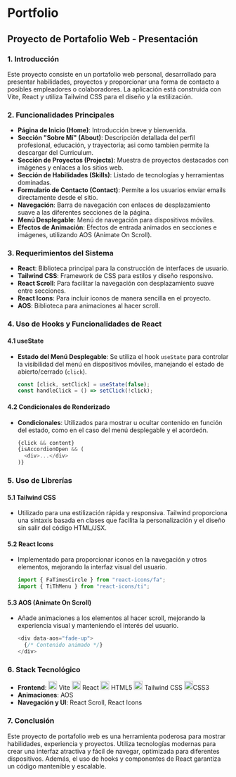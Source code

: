 <h1> Portfolio </h1>

## Proyecto de Portafolio Web - Presentación

### 1. **Introducción**

Este proyecto consiste en un portafolio web personal, desarrollado para presentar habilidades, proyectos y proporcionar una forma de contacto a posibles empleadores o colaboradores. La aplicación está construida con Vite, React y utiliza Tailwind CSS para el diseño y la estilización.

### 2. **Funcionalidades Principales**

- **Página de Inicio (Home)**: Introducción breve y bienvenida.
- **Sección "Sobre Mí" (About)**: Descripción detallada del perfil profesional, educación, y trayectoria; asi como tambien permite la descargar del Curriculum.
- **Sección de Proyectos (Projects)**: Muestra de proyectos destacados con imágenes y enlaces a los sitios web.
- **Sección de Habilidades (Skills)**: Listado de tecnologías y herramientas dominadas.
- **Formulario de Contacto (Contact)**: Permite a los usuarios enviar emails directamente desde el sitio.
- **Navegación**: Barra de navegación con enlaces de desplazamiento suave a las diferentes secciones de la página.
- **Menú Desplegable**: Menú de navegación para dispositivos móviles.
- **Efectos de Animación**: Efectos de entrada animados en secciones e imágenes, utilizando AOS (Animate On Scroll).

### 3. **Requerimientos del Sistema**

- **React**: Biblioteca principal para la construcción de interfaces de usuario.
- **Tailwind CSS**: Framework de CSS para estilos y diseño responsivo.
- **React Scroll**: Para facilitar la navegación con desplazamiento suave entre secciones.
- **React Icons**: Para incluir iconos de manera sencilla en el proyecto.
- **AOS**: Biblioteca para animaciones al hacer scroll.

### 4. **Uso de Hooks y Funcionalidades de React**

#### 4.1 **useState**

- **Estado del Menú Desplegable**: Se utiliza el hook `useState` para controlar la visibilidad del menú en dispositivos móviles, manejando el estado de abierto/cerrado (`click`).

  ```javascript
  const [click, setClick] = useState(false);
  const handleClick = () => setClick(!click);
  ```

#### 4.2 **Condicionales de Renderizado**

- **Condicionales**: Utilizados para mostrar u ocultar contenido en función del estado, como en el caso del menú desplegable y el acordeón.

  ```javascript
  {click && content}
  {isAccordionOpen && (
    <div>...</div>
  )}
  ```

### 5. **Uso de Librerías**

#### 5.1 **Tailwind CSS**

- Utilizado para una estilización rápida y responsiva. Tailwind proporciona una sintaxis basada en clases que facilita la personalización y el diseño sin salir del código HTML/JSX.

#### 5.2 **React Icons**

- Implementado para proporcionar iconos en la navegación y otros elementos, mejorando la interfaz visual del usuario.

  ```javascript
  import { FaTimesCircle } from "react-icons/fa";
  import { TiThMenu } from "react-icons/ti";
  ```

#### 5.3 **AOS (Animate On Scroll)**

- Añade animaciones a los elementos al hacer scroll, mejorando la experiencia visual y manteniendo el interés del usuario.

  ```javascript
  <div data-aos="fade-up">
    {/* Contenido animado */}
  </div>
  ```

### 6. **Stack Tecnológico**

- **Frontend**:
  <img src="https://cdn.jsdelivr.net/gh/devicons/devicon@latest/icons/vitejs/vitejs-original.svg"  width="20" height="20"/> Vite
  <img src="https://cdn.jsdelivr.net/gh/devicons/devicon@latest/icons/react/react-original.svg" width="20" height="20"/> React
  <img src="https://cdn.jsdelivr.net/gh/devicons/devicon@latest/icons/html5/html5-original.svg" width="20" height="20"/> HTML5
  <img src="https://cdn.jsdelivr.net/gh/devicons/devicon@latest/icons/tailwindcss/tailwindcss-original.svg" width="20" height="20"/> Tailwind CSS
  <img src="https://cdn.jsdelivr.net/gh/devicons/devicon@latest/icons/css3/css3-original.svg" width="20" height="20"/>CSS3 
- **Animaciones**: AOS
- **Navegación y UI**: React Scroll, React Icons

### 7. **Conclusión**

Este proyecto de portafolio web es una herramienta poderosa para mostrar habilidades, experiencia y proyectos. Utiliza tecnologías modernas para crear una interfaz atractiva y fácil de navegar, optimizada para diferentes dispositivos. Además, el uso de hooks y componentes de React garantiza un código mantenible y escalable.
 
